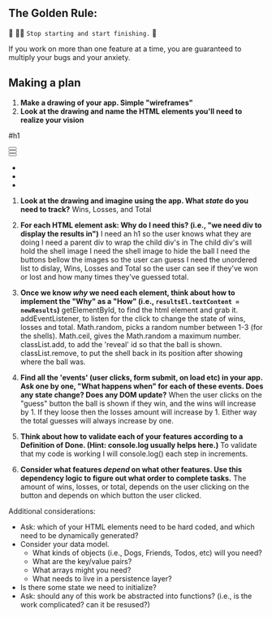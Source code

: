 ## The Golden Rule: 

🦸 🦸‍♂️ `Stop starting and start finishing.` 🏁

If you work on more than one feature at a time, you are guaranteed to multiply your bugs and your anxiety.

## Making a plan

1) **Make a drawing of your app. Simple "wireframes"** 
1) **Look at the drawing and name the HTML elements you'll need to realize your vision**

#h1
<div>
    <div>
      <button></button>
    </div>
    <div>
      <button></button>
    </div>
    <div>
      <button></button>
    </div>
    <ul>
        <li></li>
        <li></li>
        <li></li>
    </ul>
</div>


1) **Look at the drawing and imagine using the app. What _state_ do you need to track?** 
Wins, Losses, and Total

1) **For each HTML element ask: Why do I need this? (i.e., "we need div to display the results in")** 
I need an h1 so the user knows what they are doing
I need a parent div to wrap the child div's in
The child div's will hold the shell image
I need the shell image to hide the ball
I need the buttons bellow the images so the user can guess
I need the unordered list to dislay, Wins, Losses and Total so the user can see if they've won or lost and how many times they've guessed total.

1) **Once we know _why_ we need each element, think about how to implement the "Why" as a "How" (i.e., `resultsEl.textContent = newResults`)**
getElementById, to find the html element and grab it.
addEventListener, to listen for the click to change the state of wins, losses and total.
Math.random, picks a random number between 1-3 (for the shells).
Math.ceil, gives the Math.random a maximum number.
classList.add, to add the 'reveal' id so that the ball is shown.
classList.remove, to put the shell back in its position after showing where the ball was.

1) **Find all the 'events' (user clicks, form submit, on load etc) in your app. Ask one by one, "What happens when" for each of these events. Does any state change? Does any DOM update?**
When the user clicks on the "guess" button the ball is shown if they win, and the wins will increase by 1. If they loose then the losses amount will increase by 1. Either way the total guesses will always increase by one.
1) **Think about how to validate each of your features according to a Definition of Done. (Hint: console.log usually helps here.)**
To validate that my code is working I will console.log() each step in increments.
1) **Consider what features _depend_ on what other features. Use this dependency logic to figure out what order to complete tasks.**
The amount of wins, losses, or total, depends on the user clicking on the button and depends on which button the user clicked.

Additional considerations:
- Ask: which of your HTML elements need to be hard coded, and which need to be dynamically generated?
- Consider your data model. 
  - What kinds of objects (i.e., Dogs, Friends, Todos, etc) will you need? 
  - What are the key/value pairs? 
  - What arrays might you need? 
  - What needs to live in a persistence layer?
- Is there some state we need to initialize?
- Ask: should any of this work be abstracted into functions? (i.e., is the work complicated? can it be resused?)